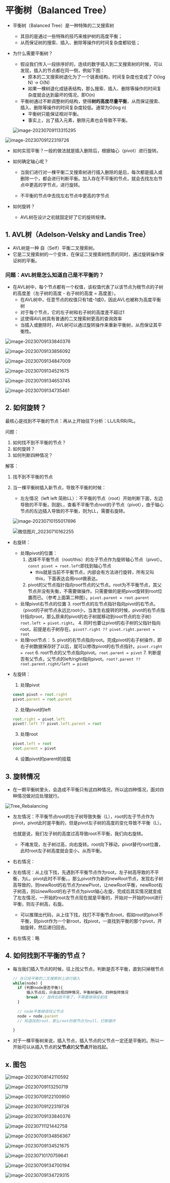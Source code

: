 # 平衡树（Balanced Tree）

+ 平衡树（Balanced Tree）是一种特殊的二叉搜索树
  + 其目的是通过一些特殊的技巧来维护树的高度平衡；
  + 从而保证树的搜索、插入、删除等操作的时间复杂度都较低；
  
+ 为什么需要平衡树？ 

  + 假设我们传入一段排序好的，连续的数字插入到二叉搜索树的时候，可以发现，插入的节点都在同一侧，例如下图：
    + 原本的二叉搜索树退化为了一个链表结构，时间复杂度也变成了 O(log N) -> O(N)
    + 如果一棵树退化成链表结构，那么搜索、插入、删除等操作的时间复杂度就会达到最坏的情况，即O(n)
  + 平衡树通过不断调整树的结构，使得**树的高度尽量平衡**，从而保证搜索、插入、删除等操作的时间复杂度较低。通常为O(log n)
    + 平衡树只能保证相对平衡。
    + 事实上，出了插入元素，删除元素也会导致不平衡。

  ![image-20230709113315295](平衡树.assets/image-20230709113315295.png)

![image-20230709122319726](平衡树.assets/image-20230709122319726.png)

+ 如何实现平衡？一般的做法就是插入删除后，根据轴心（pivot）进行旋转。
+ 如何确定轴心呢？

  + 当我们进行对一棵平衡二叉搜索树进行插入删除的是后，每次都是插入或删除一个，都会进行判断平衡。加入存在不平衡的节点，就会去找左右节点中更高的字节点，进行旋转。

  + 不平衡的节点中去找左右节点中更高的字节点
+ 如何旋转？

  + AVL树在设计之初就固定好了它的旋转规律。

## 1. AVL树（Adelson-Velsky and Landis Tree）

+ AVL树是一种 自（Self）平衡二叉搜索树。
+ 它是二叉搜索树的一个变体，在保证二叉搜索树性质的同时，通过旋转操作保证树的平衡。 

### 问题：AVL树是怎么知道自己是不平衡的？

+ 在AVL树中，每个节点都有一个权值，该权值代表了以该节点为根节点的子树的高度差（左子树的高度 - 右子树的高度 = 高度差）。
  + 在AVL树中，任意节点的权值只有1或-1或0，因此AVL也被称为高度平衡树
  + 对于每个节点，它的左子树和右子树的高度差不超过1
  + 这使得AVL树具有普通的二叉搜索树更高的查询效率
  + 当插入或删除时，AVL树可以通过旋转操作来重新平衡树，从而保证其平衡性。

![image-20230709133840376](平衡树.assets/image-20230709133840376.png)

![image-20230709133856092](平衡树.assets/image-20230709133856092.png)

![image-20230709134847009](平衡树.assets/image-20230709134847009.png)

![image-20230709134521675](平衡树.assets/image-20230709134521675.png)

![image-20230709134653745](平衡树.assets/image-20230709134653745.png)

![image-20230709134735461](平衡树.assets/image-20230709134735461.png)

## 2. 如何旋转？

最核心是找到不平衡的节点：再从上开始往下分析：LL/LR/RR/RL。

问题：

1. 如何找不到不平衡的节点？
2. 如何旋转？
3. 如何判断四种情况？

解答：

1. 找不到不平衡的节点

2. 当一棵平衡树插入新节点，导致不平衡的时候：

   + 左左情况（left left 简称LL）：不平衡的节点（root）开始判断下面，左边导致的不平衡，则是L，查看不平衡节点root的子节点（pivot），由于轴心节点的左边插入导致的不平衡，则为LL，需要右旋转。

   ![image-20230710155017696](平衡树.assets/image-20230710155017696.png)

   ![微信图片_20230710162255](平衡树.assets/微信图片_20230710162255.jpg)

   

+ 右旋转：
  + 处理pivot的位置：
    1. 选择不平衡节点（root/this）的左子节点作为旋转轴心节点（pivot）。`const pivot = root.left`即找到轴心节点
       + this就是当前不平衡节点，内部会有方法进行旋转，所有又叫this，下面表达会用root做表达。
    2. pivot的父节点指针指向root节点的父节点。root为不平衡节点，其父节点并没有失衡，不需要做操作。只需要做的是把pivot旋转到root位置而已。（参考上面第二种图）。`pivot.parent = root.parent`
  + 处理pivot右节点的位置
    3. root节点的左节点指针指向pivot的右节点。（pivot的子树节点永远比root小，当发生右旋转的时候，pivot的右节点指针指向root，那么原来的pivot的右子树就移动到root节点的左子树）`root.left = pivot.right`。
    4. 同时也要让pivot的右子树的父指针指向root，前提是右子树存在。`pivot?.right ?? pivot.right.parent = root`
  + 处理root节点：
    5. pivot的右节点指向root。完成pivot的右子树操作，即右子树数据保存好了以后，就可以修改pivot的右节点指针。`pivot.right = root`
    6. root节点的父节点指向pivot。`root.parent = pivot`
    7. 判断是否有父节点，父节点的left/right指向pivot。`root?.parent ?? root.parent.right/left = pivot`

+ 左旋转：

  1. 处理pivot

  ```js
  const pivot = root.right
  pivot.parent = root.parent
  ```

  2. 处理pivot的left

  ```js
  root.right = pivot.left
  pivot?.left ?? pivot.left.parent = root
  ```

  3. 处理root

  ```js
  pivot.left = root
  root.parent = pivot
  ```

  4. 设置pivot的parent的挂载

## 3. 旋转情况

+ 在一颗平衡树里头，会造成不平衡只有这四种情况，所以这四种情况，面对四种情况做对应处理就行。

![Tree_Rebalancing](平衡树.assets/Tree_Rebalancing-16890461551663.png)

+ 左左情况：不平衡节点root的左子树导致失衡（L），root的左子节点作为pivot，pivot此时是平衡的，但是pivot左子树的高度的变化导致不平衡（L）。

  也就是说，我们左子树的高度过高导致root不平衡，我们向右旋转。

  + 不难发现，左子树过高，向右旋转。root向下移动，pivot替代root位置，此时root左子树高度就会变小，从而平衡。 

+ 右右情况： 

+ 左右情况：从上往下找，先遇到不平衡节点作为root，左子树高导致的不平衡，为L。pivot此时不平衡，，那么pivot作为新的newRoot节点，发现右子树高导致的，则newRoot的右节点为newPivot，让newRoot平衡，newRoot右子树高，则以newRoot的右子节点为pivot轴心左旋，完成后其实情况就变成了左左情况，一开始的root左节点现在就是平衡的，开始对一开始的root进行平衡，则左子树高，右旋。
  + 可以推理出代码，从上往下找，找打不平衡节点root，假如root的pivot不平衡，则pivot作为一个新root，找pivot，一直找到平衡的那个pivot，开始旋转，然后递归回去。
  
+ 右左情况：略

## 4. 如何找到不平衡的节点？

+ 每当我们插入节点的时候，往上找父节点，判断是否不平衡，直到只掉根节点

  ```js
  // 在已经平衡的二叉搜索树上进行插入
  while(node) {
    if (判断node是否平衡){
  		插入节点后，只会出现四种情况，平衡树操作，四种旋转情况
  		break // 旋转后就平衡了，不需要继续往前找
    }
    
    // node平衡继续找父节点
    node = node.parent
    // 知道找到root，那么root的根节点为null，打断循环
    
  }
  ```

  

+ 对于一棵平衡树来说，插入节点，插入节点的父节点一定还是平衡的。所以一开始可以从插入节点的**父节点**的**父节点**开始找起。







































## x. 图包

![image-20230708142110592](平衡树.assets/image-20230708142110592.png)

![image-20230709113250719](平衡树.assets/image-20230709113250719.png)

![image-20230709122100950](平衡树.assets/image-20230709122100950.png)

![image-20230709122319726](平衡树.assets/image-20230709122319726.png)

![image-20230709133840376](平衡树.assets/image-20230709133840376.png)

![image-20230711121442758](平衡树.assets/image-20230711121442758.png)

![image-20230709134856367](平衡树.assets/image-20230709134856367.png)

![image-20230709134521675](平衡树.assets/image-20230709134521675.png)

![image-20230710170759641](平衡树.assets/image-20230710170759641.png)

![image-20230709134700194](平衡树.assets/image-20230709134700194.png)

![image-20230709134729315](平衡树.assets/image-20230709134729315.png)









